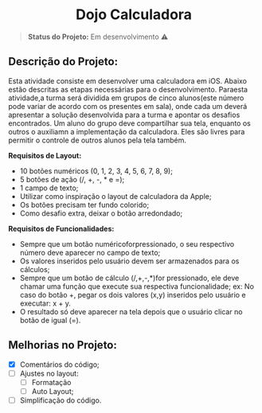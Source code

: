 <h1 align="center"> Dojo Calculadora </h1>

> <b>Status do Projeto:</b> Em desenvolvimento :warning:



## Descrição do Projeto:
Esta atividade consiste em desenvolver uma calculadora em iOS.
Abaixo estão descritas as etapas necessárias para o desenvolvimento.
Paraesta atividade,a turma será dividida em grupos de cinco alunos(este número pode variar de acordo com os presentes em sala),
onde cada um deverá apresentar a solução desenvolvida para a turma e apontar os desafios encontrados.
Um aluno do grupo deve compartilhar sua tela, enquanto os outros o auxiliamn a implementação da calculadora.
Eles são livres para permitir o controle de outros alunos pela tela também.

<b>Requisitos de Layout:</b>
- 10 botões numéricos (0, 1, 2, 3, 4, 5, 6, 7, 8,  9);
- 5 botões de ação (/, +, -, * e =); 
- 1 campo de texto;
- Utilizar como inspiração o layout de calculadora da Apple;
- Os botões precisam ter fundo colorido;
- Como desafio extra, deixar o botão arredondado;

<b>Requisitos de Funcionalidades:</b>
- Sempre que um botão numéricoforpressionado, o seu respectivo número deve aparecer no campo de texto;
- Os valores inseridos pelo usuário devem ser armazenados para os cálculos;
- Sempre que um botão de cálculo (/,+,-,*)for pressionado, ele deve chamar uma função que execute sua respectiva funcionalidade; ex: No caso do botão +, pegar os dois valores (x,y) inseridos pelo usuário e executar: x + y.
- O resultado só deve aparecer na tela depois que o usuário clicar no botão de igual (=).

## Melhorias no Projeto:
- [x] Comentários do código;
- [ ] Ajustes no layout: 
  - [ ] Formatação 
  - [ ] Auto Layout;
- [ ] Simplificação do código.
